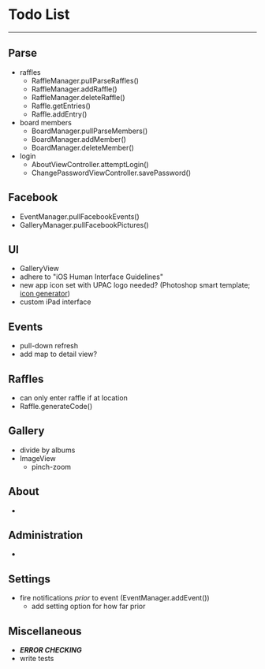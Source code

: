 # Todo List

---

## Parse
* raffles
    * RaffleManager.pullParseRaffles()
    * RaffleManager.addRaffle()
    * RaffleManager.deleteRaffle()
    * Raffle.getEntries()
    * Raffle.addEntry()
* board members
    * BoardManager.pullParseMembers()
    * BoardManager.addMember()
    * BoardManager.deleteMember()
* login
    * AboutViewController.attemptLogin()
    * ChangePasswordViewController.savePassword()


## Facebook
* EventManager.pullFacebookEvents()
* GalleryManager.pullFacebookPictures()


## UI
* GalleryView
* adhere to "iOS Human Interface Guidelines"
* new app icon set with UPAC logo needed? (Photoshop smart template; [icon generator](http://makeappicon.com))
* custom iPad interface


## Events
* pull-down refresh
* add map to detail view?


## Raffles
* can only enter raffle if at location
* Raffle.generateCode()


## Gallery
* divide by albums
* ImageView
    * pinch-zoom


## About
* 


## Administration
* 


## Settings
* fire notifications _prior_ to event (EventManager.addEvent())
    * add setting option for how far prior


## Miscellaneous
* ___ERROR CHECKING___
* write tests

